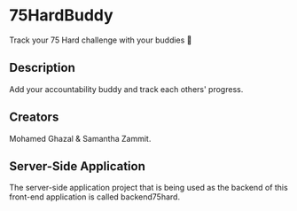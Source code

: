 # 75HardBuddy
Track your 75 Hard challenge with your buddies 🤪

## Description

Add your accountability buddy and track each others' progress.

## Creators

Mohamed Ghazal & Samantha Zammit.

## Server-Side Application

The server-side application project that is being used as the backend of this front-end application is called backend75hard.

